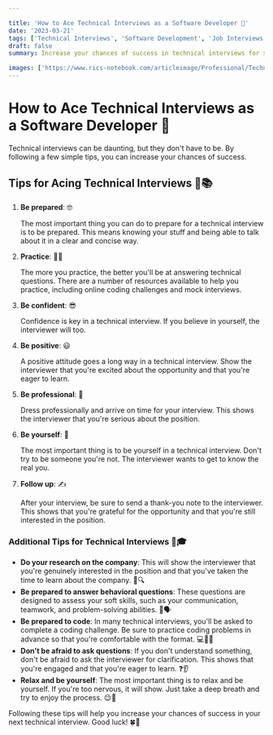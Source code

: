 ```yaml
---

title: 'How to Ace Technical Interviews as a Software Developer 💯'
date: '2023-03-21'
tags: ['Technical Interviews', 'Software Development', 'Job Interviews']
draft: false
summary: Increase your chances of success in technical interviews for software developer positions by following these tips and tricks. Learn how to prepare, practice, stay confident, and follow up after the interview.

images: ['https://www.rics-notebook.com/articleimage/Professional/Technical_Interviews.webp']
---
```


# How to Ace Technical Interviews as a Software Developer 💯

Technical interviews can be daunting, but they don't have to be. By following a few simple tips, you can increase your chances of success.

## Tips for Acing Technical Interviews 🚀📚

1. **Be prepared**: 🤓

   The most important thing you can do to prepare for a technical interview is to be prepared. This means knowing your stuff and being able to talk about it in a clear and concise way.

2. **Practice**: 🤹‍♂️

   The more you practice, the better you'll be at answering technical questions. There are a number of resources available to help you practice, including online coding challenges and mock interviews.

3. **Be confident**: 😎

   Confidence is key in a technical interview. If you believe in yourself, the interviewer will too.

4. **Be positive**: 😃

   A positive attitude goes a long way in a technical interview. Show the interviewer that you're excited about the opportunity and that you're eager to learn.

5. **Be professional**: 💼

   Dress professionally and arrive on time for your interview. This shows the interviewer that you're serious about the position.

6. **Be yourself**: 🤗

   The most important thing is to be yourself in a technical interview. Don't try to be someone you're not. The interviewer wants to get to know the real you.

7. **Follow up**: ✍️

   After your interview, be sure to send a thank-you note to the interviewer. This shows that you're grateful for the opportunity and that you're still interested in the position.

### Additional Tips for Technical Interviews 🌟🎓

- **Do your research on the company**: This will show the interviewer that you're genuinely interested in the position and that you've taken the time to learn about the company. 🏢🔍
- **Be prepared to answer behavioral questions**: These questions are designed to assess your soft skills, such as your communication, teamwork, and problem-solving abilities. 🧠🗣️
- **Be prepared to code**: In many technical interviews, you'll be asked to complete a coding challenge. Be sure to practice coding problems in advance so that you're comfortable with the format. 💻👩‍💻
- **Don't be afraid to ask questions**: If you don't understand something, don't be afraid to ask the interviewer for clarification. This shows that you're engaged and that you're eager to learn. ❓👂
- **Relax and be yourself**: The most important thing is to relax and be yourself. If you're too nervous, it will show. Just take a deep breath and try to enjoy the process. 😌🍃

Following these tips will help you increase your chances of success in your next technical interview. Good luck! 🍀🎉
